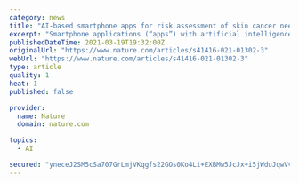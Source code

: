 ```yaml
---
category: news
title: "AI-based smartphone apps for risk assessment of skin cancer need more evaluation and better regulation"
excerpt: "Smartphone applications (“apps”) with artificial intelligence (AI) algorithms are increasingly used in healthcare. Widespread adoption of these apps must be supported by a robust evidence-base and app manufacturers’ claims appropriately regulated."
publishedDateTime: 2021-03-19T19:32:00Z
originalUrl: "https://www.nature.com/articles/s41416-021-01302-3"
webUrl: "https://www.nature.com/articles/s41416-021-01302-3"
type: article
quality: 1
heat: 1
published: false

provider:
  name: Nature
  domain: nature.com

topics:
  - AI

secured: "yneceJ2SM5cSa707GrLmjVKqgfs22GOs0Ko4Li+EXBMw5JcJx+i5jWduJqwVvgsEYeFfJ+429GlstrRR1uyIW/T4kccsMN8Xl/K0VabEPZy86BoK0zAqhzHVIa6nykVMCx/A1T3xTulmjA0E9X3NigLogr6BPNJ97VAGsBuSwc68BGySrY6Dr6Sq54uwKg/olDE+EMC8x9jfXfs+YvaDQZYOhTqolzueKGhT+Pm+NFEkpvLnDRciWfLdiQV5tHPK8Ts6eByu0vyPriLpe/eJZJKE4+VpMttBeE/UjHOFbTtSrP4aAXF1JXGdU9KZiLmmyiLzhCy1j5cu0BI4MQAjdFvST3Lm32fy1v8uL82zvJ0=;WuxoZVZyAYQlw02DLqizsQ=="
---
```


